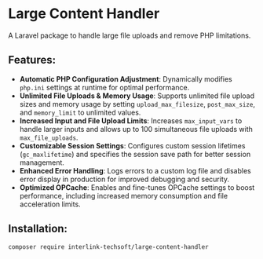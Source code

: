 # Large Content Handler

A Laravel package to handle large file uploads and remove PHP limitations.

## Features:
- **Automatic PHP Configuration Adjustment**: Dynamically modifies `php.ini` settings at runtime for optimal performance.
- **Unlimited File Uploads & Memory Usage**: Supports unlimited file upload sizes and memory usage by setting `upload_max_filesize`, `post_max_size`, and `memory_limit` to unlimited values.
- **Increased Input and File Upload Limits**: Increases `max_input_vars` to handle larger inputs and allows up to 100 simultaneous file uploads with `max_file_uploads`.
- **Customizable Session Settings**: Configures custom session lifetimes (`gc_maxlifetime`) and specifies the session save path for better session management.
- **Enhanced Error Handling**: Logs errors to a custom log file and disables error display in production for improved debugging and security.
- **Optimized OPCache**: Enables and fine-tunes OPCache settings to boost performance, including increased memory consumption and file acceleration limits.

## Installation:
```bash
composer require interlink-techsoft/large-content-handler
